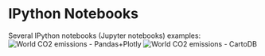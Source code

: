 # IPython Notebooks
Several IPython notebooks (Jupyter notebooks) examples:
![World CO2 emissions - Pandas+Plotly](http://nbviewer.jupyter.org/github/cayetanobv/IPython-notebooks/blob/dev-cayetano/cartodb_emissions.ipynb)
![World CO2 emissions - CartoDB](http://nbviewer.jupyter.org/github/cayetanobv/IPython-notebooks/blob/dev-cayetano/cartodb_emissions.ipynb)
